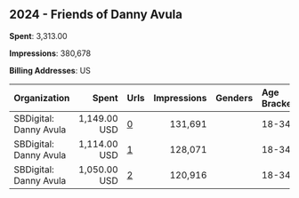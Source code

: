 ## 2024 - Friends of Danny Avula 
**Spent**: 3,313.00

**Impressions**: 380,678

**Billing Addresses**: US

|Organization|Spent|Urls|Impressions|Genders|Age Brackets|Country Codes|
|:---|---:|:---|---:|:---|:---|:---|
|SBDigital: Danny Avula|1,149.00 USD|[0](https://www.snap.com/political-ads/asset/26d3f176da8e259598d7f2d8bec9d875a324d04e32c5584f335d36dd3338f39c?mediaType=jpeg)|131,691||18-34|united states|
|SBDigital: Danny Avula|1,114.00 USD|[1](https://www.snap.com/political-ads/asset/1e50e7471cda52c30459869aef6ca556c12cd65e8fc19dd2e9f765fc78e898c9?mediaType=png)|128,071||18-34|united states|
|SBDigital: Danny Avula|1,050.00 USD|[2](https://www.snap.com/political-ads/asset/5a236a7a05fd93609c2f75093429e9a860f7b8a44eee659893d95acb63840e6e?mediaType=mp4)|120,916||18-34|united states|

